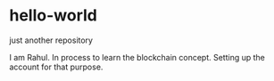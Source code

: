 # hello-world
just another repository

I am Rahul. In process to learn the blockchain concept. 
Setting up the account for that purpose.
